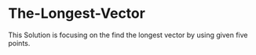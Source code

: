 # The-Longest-Vector
This Solution is focusing on the find the longest vector by using given five points.
